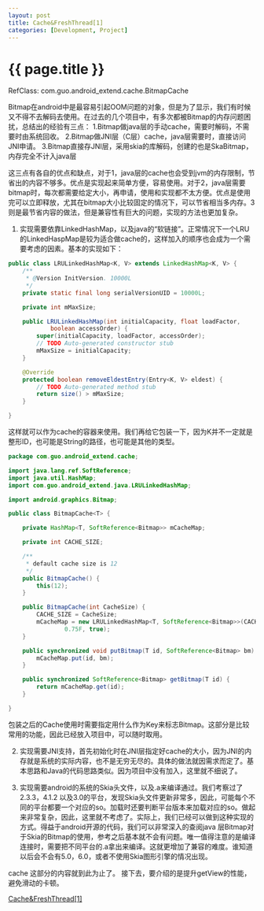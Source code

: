 ```yaml
---
layout: post
title: Cache&FreshThread[1]
categories: [Development, Project]
---
```


{{ page.title }}
================
RefClass:
	com.guo.android_extend.cache.BitmapCache
	
Bitmap在android中是最容易引起OOM问题的对象，但是为了显示，我们有时候又不得不去解码去使用。在过去的几个项目中，有多次都被Bitmap的内存问题困扰，总结出的经验有三点：
1.Bitmap做java层的手动cache，需要时解码，不需要时由系统回收。
2.Bitmap做JNI层（C层）cache，java层需要时，直接访问JNI申请。
3.Bitmap直接存JNI层，采用skia的库解码，创建的也是SkaBitmap，内存完全不计入java层

这三点有各自的优点和缺点，对于1，java层的cache也会受到jvm的内存限制，节省出的内容不够多。优点是实现起来简单方便，容易使用。对于2，java层需要bitmap时，每次都需要给定大小，再申请，使用和实现都不太方便。优点是使用完可以立即释放，尤其在bitmap大小比较固定的情况下，可以节省相当多内存。3则是最节省内容的做法，但是兼容性有巨大的问题，实现的方法也更加复杂。

1. 实现需要依靠LinkedHashMap，以及java的“软链接”。正常情况下一个LRU的LinkedHaspMap是较为适合做cache的，这样加入的顺序也会成为一个需要考虑的因素。基本的实现如下：
```java
public class LRULinkedHashMap<K, V> extends LinkedHashMap<K, V> {
	/**
	 * @Version InitVersion. 10000L
	 */
	private static final long serialVersionUID = 10000L;

	private int mMaxSize;

	public LRULinkedHashMap(int initialCapacity, float loadFactor,
			boolean accessOrder) {
		super(initialCapacity, loadFactor, accessOrder);
		// TODO Auto-generated constructor stub
		mMaxSize = initialCapacity;
	}

	@Override
	protected boolean removeEldestEntry(Entry<K, V> eldest) {
		// TODO Auto-generated method stub
		return size() > mMaxSize;
	}

}
```
这样就可以作为cache的容器来使用。我们再给它包装一下，因为K并不一定就是整形ID，也可能是String的路径，也可能是其他的类型。
```java
package com.guo.android_extend.cache;

import java.lang.ref.SoftReference;
import java.util.HashMap;
import com.guo.android_extend.java.LRULinkedHashMap;

import android.graphics.Bitmap;

public class BitmapCache<T> {

	private HashMap<T, SoftReference<Bitmap>> mCacheMap;

	private int CACHE_SIZE;

	/**
	 * default cache size is 12
	 */
	public BitmapCache() {
		this(12);
	}

	public BitmapCache(int CacheSize) {
		CACHE_SIZE = CacheSize;
		mCacheMap = new LRULinkedHashMap<T, SoftReference<Bitmap>>(CACHE_SIZE,
				0.75F, true);
	}

	public synchronized void putBitmap(T id, SoftReference<Bitmap> bm) {
		mCacheMap.put(id, bm);
	}

	public synchronized SoftReference<Bitmap> getBitmap(T id) {
		return mCacheMap.get(id);
	}

}
```
包装之后的Cache使用时需要指定用什么作为Key来标志Bitmap。这部分是比较常用的功能，因此已经放入项目中，可以随时取用。

2. 实现需要JNI支持，首先初始化时在JNI层指定好cache的大小，因为JNI的内存就是系统的实际内容，也不是无穷无尽的。具体的做法就因需求而定了。基本思路和Java的代码思路类似。因为项目中没有加入，这里就不细说了。

3. 实现需要android的系统的Skia头文件，以及.a来编译通过。我们考察过了2.3.3，4.1.2 以及3.0的平台，发现Skia头文件更新非常多，因此，可能每个不同的平台都要一个对应的so。加载时还要判断平台版本来加载对应的so。做起来非常复杂，因此，这里就不考虑了。实际上，我们已经可以做到这种实现的方式。得益于android开源的代码，我们可以非常深入的查阅java 层Bitmap对于Skia的Bitmap的使用，参考之后基本就不会有问题。唯一值得注意的是编译连接时，需要把不同平台的.a拿出来编译。这就更增加了兼容的难度。谁知道以后会不会有5.0，6.0，或者不使用Skia图形引擎的情况出现。

cache 这部分的内容就到此为止了。
接下去，要介绍的是提升getView的性能，避免滑动的卡顿。    

[Cache&FreshThread[1]](http://gqjjqg.github.io/development/project/2014/06/29/CacheThread2.html)    

